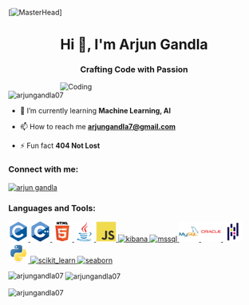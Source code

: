 [![MasterHead](https://www.google.com/imgres?imgurl=https%3A%2F%2Fe0.pxfuel.com%2Fwallpapers%2F105%2F616%2Fdesktop-wallpaper-programming-background-funny-coding.jpg&tbnid=b1IFQ_s6K4i7oM&vet=12ahUKEwiNlvqO-OuAAxWAJ1kFHSHgAywQMyhUegUIARC6Ag..i&imgrefurl=https%3A%2F%2Fwww.pxfuel.com%2Fen%2Fquery%3Fq%3Dcoding&docid=wzASFf0FFNc59M&w=850&h=566&q=coding%20wallpaper&hl=en&ved=2ahUKEwiNlvqO-OuAAxWAJ1kFHSHgAywQMyhUegUIARC6Ag)]
<h1 align="center">Hi 👋, I'm Arjun Gandla</h1>
<h3 align="center">Crafting Code with Passion</h3>
<img align="right" alt="Coding" width="400" src="https://camo.githubusercontent.com/5ddf73ad3a205111cf8c686f687fc216c2946a75005718c8da5b837ad9de78c9/68747470733a2f2f7468756d62732e6766796361742e636f6d2f4576696c4e657874446576696c666973682d736d616c6c2e676966">

<p align="left"> <img src="https://komarev.com/ghpvc/?username=arjungandla07&label=Profile%20views&color=0e75b6&style=flat" alt="arjungandla07" /> </p>

- 🌱 I’m currently learning **Machine Learning, AI**

- 📫 How to reach me **arjungandla7@gmail.com**

- ⚡ Fun fact **404 Not Lost**

<h3 align="left">Connect with me:</h3>
<p align="left">
<a href="https://linkedin.com/in/arjun gandla" target="blank"><img align="center" src="https://raw.githubusercontent.com/rahuldkjain/github-profile-readme-generator/master/src/images/icons/Social/linked-in-alt.svg" alt="arjun gandla" height="30" width="40" /></a>
</p>

<h3 align="left">Languages and Tools:</h3>
<p align="left"> <a href="https://www.cprogramming.com/" target="_blank" rel="noreferrer"> <img src="https://raw.githubusercontent.com/devicons/devicon/master/icons/c/c-original.svg" alt="c" width="40" height="40"/> </a> <a href="https://www.w3schools.com/cpp/" target="_blank" rel="noreferrer"> <img src="https://raw.githubusercontent.com/devicons/devicon/master/icons/cplusplus/cplusplus-original.svg" alt="cplusplus" width="40" height="40"/> </a> <a href="https://www.w3.org/html/" target="_blank" rel="noreferrer"> <img src="https://raw.githubusercontent.com/devicons/devicon/master/icons/html5/html5-original-wordmark.svg" alt="html5" width="40" height="40"/> </a> <a href="https://www.java.com" target="_blank" rel="noreferrer"> <img src="https://raw.githubusercontent.com/devicons/devicon/master/icons/java/java-original.svg" alt="java" width="40" height="40"/> </a> <a href="https://developer.mozilla.org/en-US/docs/Web/JavaScript" target="_blank" rel="noreferrer"> <img src="https://raw.githubusercontent.com/devicons/devicon/master/icons/javascript/javascript-original.svg" alt="javascript" width="40" height="40"/> </a> <a href="https://www.elastic.co/kibana" target="_blank" rel="noreferrer"> <img src="https://www.vectorlogo.zone/logos/elasticco_kibana/elasticco_kibana-icon.svg" alt="kibana" width="40" height="40"/> </a> <a href="https://www.microsoft.com/en-us/sql-server" target="_blank" rel="noreferrer"> <img src="https://www.svgrepo.com/show/303229/microsoft-sql-server-logo.svg" alt="mssql" width="40" height="40"/> </a> <a href="https://www.mysql.com/" target="_blank" rel="noreferrer"> <img src="https://raw.githubusercontent.com/devicons/devicon/master/icons/mysql/mysql-original-wordmark.svg" alt="mysql" width="40" height="40"/> </a> <a href="https://www.oracle.com/" target="_blank" rel="noreferrer"> <img src="https://raw.githubusercontent.com/devicons/devicon/master/icons/oracle/oracle-original.svg" alt="oracle" width="40" height="40"/> </a> <a href="https://pandas.pydata.org/" target="_blank" rel="noreferrer"> <img src="https://raw.githubusercontent.com/devicons/devicon/2ae2a900d2f041da66e950e4d48052658d850630/icons/pandas/pandas-original.svg" alt="pandas" width="40" height="40"/> </a> <a href="https://www.python.org" target="_blank" rel="noreferrer"> <img src="https://raw.githubusercontent.com/devicons/devicon/master/icons/python/python-original.svg" alt="python" width="40" height="40"/> </a> <a href="https://scikit-learn.org/" target="_blank" rel="noreferrer"> <img src="https://upload.wikimedia.org/wikipedia/commons/0/05/Scikit_learn_logo_small.svg" alt="scikit_learn" width="40" height="40"/> </a> <a href="https://seaborn.pydata.org/" target="_blank" rel="noreferrer"> <img src="https://seaborn.pydata.org/_images/logo-mark-lightbg.svg" alt="seaborn" width="40" height="40"/> </a> </p>

<p><img align="left" src="https://github-readme-stats.vercel.app/api/top-langs?username=arjungandla07&show_icons=true&locale=en&layout=compact" alt="arjungandla07" /></p>

<p>&nbsp;<img align="center" src="https://github-readme-stats.vercel.app/api?username=arjungandla07&show_icons=true&locale=en" alt="arjungandla07" /></p>

<p><img align="center" src="https://github-readme-streak-stats.herokuapp.com/?user=arjungandla07&" alt="arjungandla07" /></p>

